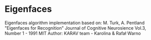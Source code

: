 Eigenfaces
==========

Eigenfaces algorithm implementation based on: M. Turk, A. Pentland "Eigenfaces for Recognition" Journal of Cognitive Neurosience Vol.3, Number 1 - 1991 MIT
Author: KARAV team - Karolina & Rafał Warno
